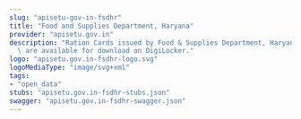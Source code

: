 ```yaml
---
slug: "apisetu-gov-in-fsdhr"
title: "Food and Supplies Department, Haryana"
provider: "apisetu.gov.in"
description: "Ration Cards issued by Food & Supplies Department, Haryana (http://haryanafood.gov.in/)\
  \ are available for download on DigiLocker."
logo: "apisetu.gov.in-fsdhr-logo.svg"
logoMediaType: "image/svg+xml"
tags:
- "open_data"
stubs: "apisetu.gov.in-fsdhr-stubs.json"
swagger: "apisetu.gov.in-fsdhr-swagger.json"
---
```

